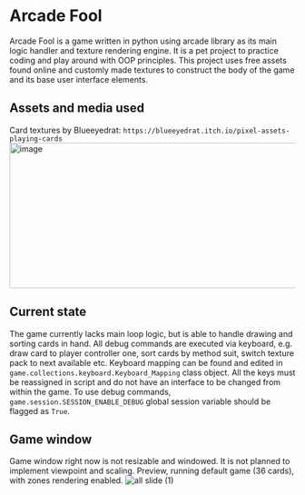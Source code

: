 # Arcade Fool
Arcade Fool is a game written in python using arcade library as its main logic handler and texture rendering engine. It is a pet project to practice coding and play around with OOP principles. This project uses free assets found online and customly made textures to construct the body of the game and its base user interface elements.

## Assets and media used
Card textures by Blueeyedrat: `https://blueeyedrat.itch.io/pixel-assets-playing-cards`
<img width="896" height="256" alt="image" src="https://github.com/user-attachments/assets/e7e156d9-07b9-4dfa-a99d-9eb7153b90ed" />


## Current state
The game currently lacks main loop logic, but is able to handle drawing and sorting cards in hand. All debug commands are executed via keyboard, e.g. draw card to player controller one, sort cards by method suit, switch texture pack to next available etc. Keyboard mapping can be found and edited in `game.collections.keyboard.Keyboard_Mapping` class object. All the keys must be reassigned in script and do not have an interface to be changed from within the game. 
To use debug commands, `game.session.SESSION_ENABLE_DEBUG` global session variable should be flagged as `True`.

## Game window
Game window right now is not resizable and windowed. It is not planned to implement viewpoint and scaling. 
Preview, running default game (36 cards), with zones rendering enabled.
![all slide (1)](https://github.com/user-attachments/assets/9c8c7a2e-ed37-4a3d-b57a-5f79d2899a57)
